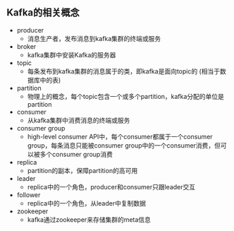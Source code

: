 ## **Kafka的相关概念**

- producer
  - 消息生产者，发布消息到kafka集群的终端或服务
- broker
  - kafka集群中安装Kafka的服务器
- topic
  - 每条发布到kafka集群的消息属于的类，即kafka是面向topic的 (相当于数据库中的表)
- partition
  - 物理上的概念，每个topic包含一个或多个partition，kafka分配的单位是partition
- consumer
  - 从kafka集群中消费消息的终端或服务
- consumer group
  - high-level consumer API中，每个consumer都属于一个consumer group，每条消息只能被consumer group中的一个consumer消费，但可以被多个consumer group消费
- replica
  - partition的副本，保障partition的高可用
- leader
  - replica中的一个角色，producer和consumer只跟leader交互
- follower
  - replica中的一个角色，从leader中复制数据
- zookeeper
  - kafka通过zookeeper来存储集群的meta信息